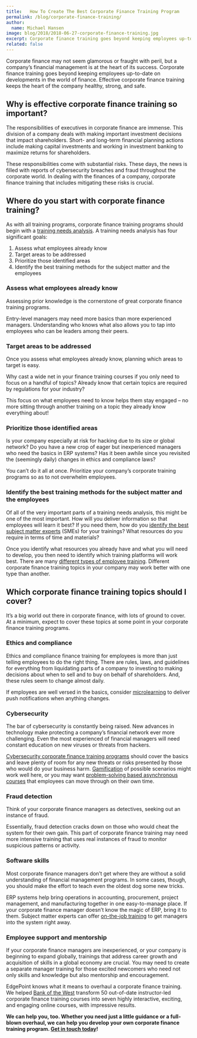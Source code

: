 ```yaml
---
title:   How To Create The Best Corporate Finance Training Program
permalink: /blog/corporate-finance-training/
author:
  name: Michael Hansen
image: blog/2018/2018-06-27-corporate-finance-training.jpg
excerpt: Corporate finance training goes beyond keeping employees up-to-date on developments in the world of finance. Here's what you need to include.
related: false
---
```


Corporate finance may not seem glamorous or fraught with peril, but a company’s financial management is at the heart of its success. Corporate finance training goes beyond keeping employees up-to-date on developments in the world of finance. Effective corporate finance training keeps the heart of the company healthy, strong, and safe.

## Why is effective corporate finance training so important?

The responsibilities of executives in corporate finance are immense. This division of a company deals with making important investment decisions that impact shareholders. Short- and long-term financial planning actions include making capital investments and working in investment banking to maximize returns for shareholders.

These responsibilities come with substantial risks. These days, the news is filled with reports of cybersecurity breaches and fraud throughout the corporate world. In dealing with the finances of a company, corporate finance training that includes mitigating these risks is crucial.

## Where do you start with corporate finance training?

As with all training programs, corporate finance training programs should begin with a [training needs analysis](/blog/training-needs-analysis/). A training needs analysis has four significant goals:

1. Assess what employees already know
2. Target areas to be addressed
3. Prioritize those identified areas
4. Identify the best training methods for the subject matter and the employees

### Assess what employees already know

Assessing prior knowledge is the cornerstone of great corporate finance training programs.

Entry-level managers may need more basics than more experienced managers. Understanding who knows what also allows you to tap into employees who can be leaders among their peers.

### Target areas to be addressed

Once you assess what employees already know, planning which areas to target is easy.

Why cast a wide net in your finance training courses if you only need to focus on a handful of topics? Already know that certain topics are required by regulations for your industry?

This focus on what employees need to know helps them stay engaged – no more sitting through another training on a topic they already know everything about!

### Prioritize those identified areas

Is your company especially at risk for hacking due to its size or global network? Do you have a new crop of eager but inexperienced managers who need the basics in ERP systems? Has it been awhile since you revisited the (seemingly daily) changes in ethics and compliance laws?

You can’t do it all at once. Prioritize your company’s corporate training programs so as to not overwhelm employees.

### Identify the best training methods for the subject matter and the employees

Of all of the very important parts of a training needs analysis, this might be one of the most important. How will you deliver information so that employees will learn it best? If you need them, how do you [identify the best subject matter experts](/blog/how-to-work-with-subject-matter-experts/) (SMEs) for your trainings? What resources do you require in terms of time and materials?

Once you identify what resources you already have and what you will need to develop, you then need to identify which training platforms will work best. There are many [different types of employee training](/blog/top-10-types-of-employee-training/). Different corporate finance training topics in your company may work better with one type than another.

## Which corporate finance training topics should I cover?

It’s a big world out there in corporate finance, with lots of ground to cover. At a minimum, expect to cover these topics at some point in your corporate finance training programs.

### Ethics and compliance

Ethics and compliance finance training for employees is more than just telling employees to do the right thing. There are rules, laws, and guidelines for everything from liquidating parts of a company to investing to making decisions about when to sell and to buy on behalf of shareholders. And, these rules seem to change almost daily.

If employees are well versed in the basics, consider [microlearning](/blog/microlearning/) to deliver push notifications when anything changes.

### Cybersecurity

The bar of cybersecurity is constantly being raised. New advances in technology make protecting a company’s financial network ever more challenging. Even the most experienced of financial managers will need constant education on new viruses or threats from hackers.

[Cybersecurity corporate finance training programs](/blog/cyber-security-training/) should cover the basics and leave plenty of room for any new threats or risks presented by those who would do your business harm. [Gamification](/blog/gamification-in-elearning/) of possible scenarios might work well here, or you may want [problem-solving based asynchronous courses](/blog/instructor-led-training-vs-elearning/) that employees can move through on their own time.

### Fraud detection

Think of your corporate finance managers as detectives, seeking out an instance of fraud.

Essentially, fraud detection cracks down on those who would cheat the system for their own gain. This part of corporate finance training may need more intensive training that uses real instances of fraud to monitor suspicious patterns or activity.

### Software skills

Most corporate finance managers don’t get where they are without a solid understanding of financial management programs. In some cases, though, you should make the effort to teach even the oldest dog some new tricks.

ERP systems help bring operations in accounting, procurement, project management, and manufacturing together in one easy-to-manage place. If your corporate finance manager doesn’t know the magic of ERP, bring it to them. Subject matter experts can offer [on-the-job training](/blog/on-the-job-training-advantages/) to get managers into the system right away.

### Employee support and mentorship

If your corporate finance managers are inexperienced, or your company is beginning to expand globally, trainings that address career growth and acquisition of skills in a global economy are crucial. You may need to create a separate manager training for those excited newcomers who need not only skills and knowledge but also mentorship and encouragement.

EdgePoint knows what it means to overhaul a corporate finance training. We helped [Bank of the West](/story/botw/) transform 50 out-of-date instructor-led corporate finance training courses into seven highly interactive, exciting, and engaging online courses, with impressive results.

<strong>We can help you, too. Whether you need just a little guidance or a full-blown overhaul, we can help you develop your own corporate finance training program. [Get in touch today](/contact/)!</strong>
